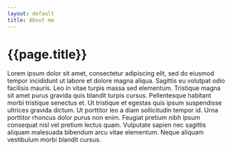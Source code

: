 ```yaml
---
layout: default
title: About me
---
```


# {{page.title}}

Lorem ipsum dolor sit amet, consectetur adipiscing elit, sed do eiusmod tempor incididunt ut labore et dolore magna aliqua. Sagittis eu volutpat odio facilisis mauris. Leo in vitae turpis massa sed elementum. Tristique magna sit amet purus gravida quis blandit turpis cursus. Pellentesque habitant morbi tristique senectus et. Ut tristique et egestas quis ipsum suspendisse ultrices gravida dictum. Ut porttitor leo a diam sollicitudin tempor id. Urna porttitor rhoncus dolor purus non enim. Feugiat pretium nibh ipsum consequat nisl vel pretium lectus quam. Vulputate sapien nec sagittis aliquam malesuada bibendum arcu vitae elementum. Neque aliquam vestibulum morbi blandit cursus.